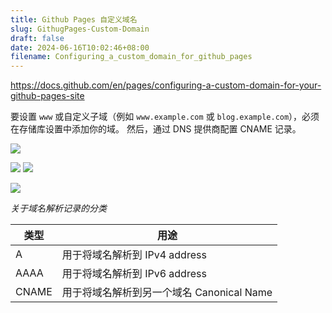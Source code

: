 ```yaml
---
title: Github Pages 自定义域名
slug: GithugPages-Custom-Domain
draft: false
date: 2024-06-16T10:02:46+08:00
filename: Configuring_a_custom_domain_for_github_pages
---
```


https://docs.github.com/en/pages/configuring-a-custom-domain-for-your-github-pages-site

要设置 `www` 或自定义子域（例如 `www.example.com` 或 `blog.example.com`），必须在存储库设置中添加你的域。 然后，通过 DNS 提供商配置 CNAME 记录。

![](https://img.jaxwang.top/2024/06/1d87b2526b600efe583e6f5ad5b943d2.png)

![](https://img.jaxwang.top/2024/06/db10a257fe7da679db3ec737c765df2a.png)
![](https://img.jaxwang.top/2024/06/bc63044c346688d59471efa374a4ba22.png)

![](https://img.jaxwang.top/2024/06/2ecb7ed66a8bc0d395b9bc5d93ae4fd2.png)

*关于域名解析记录的分类*

| 类型    | 用途                           |
| ----- | ---------------------------- |
| A     | 用于将域名解析到 IPv4 address        |
| AAAA  | 用于将域名解析到 IPv6 address        |
| CNAME | 用于将域名解析到另一个域名 Canonical Name |
